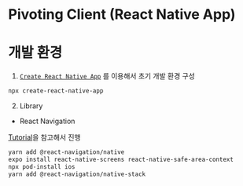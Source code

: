 # Pivoting Client (React Native App)

# 개발 환경

1. [`Create React Native App`](https://github.com/expo/create-react-native-app) 를 이용해서 초기 개발 환경 구성

```bash
npx create-react-native-app
```

2. Library

- React Navigation

[Tutorial](https://reactnavigation.org/docs/stack-navigator)을 참고해서 진행

```bash
yarn add @react-navigation/native
expo install react-native-screens react-native-safe-area-context
npx pod-install ios
yarn add @react-navigation/native-stack
```
